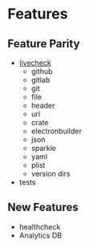 # Features

## Feature Parity

- [livecheck](https://docs.brew.sh/Brew-Livecheck)
  - github
  - gitlab
  - git
  - file
  - header
  - url
  - crate
  - electronbuilder
  - json
  - sparkle
  - yaml
  - plist
  - version dirs
- tests

## New Features

- healthcheck
- Analytics DB
